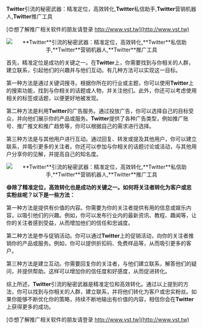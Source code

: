 **Twitter**引流的秘密武器：精准定位，高效转化,**Twitter**私信助手,**Twitter**营销机器人,**Twitter**推广工具

[😍想了解推广相关软件的朋友请登录 http://www.vst.tw](http://www.vst.tw)

 <center><img src="https://vst.tw/MP4/tuiguang/png/4.png" alt="**Twitter**引流的秘密武器：精准定位，高效转化,**Twitter**私信助手,**Twitter**营销机器人,**Twitter**推广工具"></center>

首先，精准定位是成功的关键之一。在**Twitter**上，你需要找到与你相关的人群，建立联系，引起他们的兴趣并与他们互动。有几种方法可以实现这一目标。

第一种方法是通过关键词搜寻。根据你所在的行业或主题，你可以使用**Twitter**上的搜索功能，找到与你相关的话题或人物，并关注他们。此外，你还可以考虑使用相关的标签或话题，以便更好地被发现。

第二种方法是利用**Twitter**的广告服务。通过投放广告，你可以选择自己的目标受众，并向他们展示你的产品或服务。**Twitter**提供了各种广告类型，例如推广账号、推广推文和推广趋势等，你可以根据自己的需求进行选择。

第三种方法是与其他用户进行互动。通过回复、转发或提及其他用户，你可以建立联系，并吸引更多的关注者。你还可以参加与你相关的话题讨论或活动，与其他用户分享你的见解，并提高自己的知名度。

 <center><img src="https://vst.tw/MP4/tuiguang/png/0.png" alt="**Twitter**引流的秘密武器：精准定位，高效转化,**Twitter**私信助手,**Twitter**营销机器人,**Twitter**推广工具"></center>

**😄除了精准定位，高效转化也是成功的关键之一。如何将关注者转化为客户或忠实粉丝呢？以下是一些方法：**

第一种方法是提供有价值的内容。你需要为你的关注者提供有用的信息或娱乐内容，以吸引他们的兴趣。例如，你可以发布行业内的最新资讯、教程、趣闻等，让你的关注者感到受益，从而增加他们的信任和忠诚度。

第二种方法是参与促销活动。你可以通过**Twitter**上的促销活动，向你的关注者推销你的产品或服务。例如，你可以提供折扣码、免费样品等，从而吸引更多的客户。

第三种方法是建立互动。你需要回复你的关注者，与他们建立联系，解答他们的疑问，并提供帮助。这样可以增加你的信任度和好感度，从而促进转化。

综上所述，**Twitter**引流的秘密武器是精准定位和高效转化。通过以上提到的方法，你可以找到与你相关的人群，建立联系，并将他们转化为客户或忠实粉丝。如果你能够不断优化你的策略，持续不断地输出有价值的内容，相信你会在**Twitter**上获得更多的成功。

[😍想了解推广相关软件的朋友请登录 http://www.vst.tw](http://www.vst.tw)



